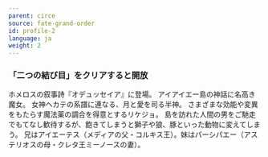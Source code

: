 ```yaml
---
parent: circe
source: fate-grand-order
id: profile-2
language: ja
weight: 2
---
```


### 「二つの結び目」をクリアすると開放

ホメロスの叙事詩『オデュッセイア』に登場。
アイアイエー島の神話に名高き魔女。
女神ヘカテの系譜に連なる、月と愛を司る半神。
さまざまな効能や変異をもたらす魔法薬の調合を得意とするリケジョ。
島を訪れた人間の男をご馳走でもてなし歓待するが、飽きてしまうと獅子や狼、豚といった動物に変えてしまう。
兄はアイエーテス（メディアの父・コルキス王）。妹はパーシパエー（アステリオスの母・クレタ王ミーノースの妻）。
